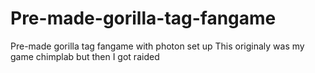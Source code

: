 # Pre-made-gorilla-tag-fangame
Pre-made gorilla tag fangame with photon set up
This originaly was my game chimplab but then I got raided
